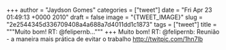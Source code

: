 
+++
author = "Jaydson Gomes"
categories = ["tweet"]
date = "Fri Apr 23 01:49:13 +0000 2010"
draft = false
image = "{TWEET_IMAGE}"
slug = "2e2544345d336709408a4a688a7d4011dd1c1873"
tags = ["tweet"]
title = """Muito bom! RT: @felipernb..."""
+++
Muito bom! RT: @felipernb: Reunião - a maneira mais prática de evitar o trabalho http://twitpic.com/1hn7lb
